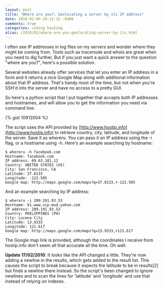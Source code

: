 ```yaml
---
layout: post
title: "Where are you?: Geolocating a server by its IP address"
date: 2010-02-09 14:12:12 -0400
comments: true
categories: coding hacking
alias: /2010/02/where-are-you-geolocating-server-by-its.html
---
```


I often see IP addresses in log files on my servers and wonder where they might be coming from. Tools such as
traceroute and whois are great when you need to dig further, But if you just want a quick answer to the question
"where are you?", here's a possible solution. 

<!--more-->

Several websites already offer services that let you enter an IP address in a form and it returns a nice Google Map
along with additional information about that IP address. That's handy most of the time, but not when you're SSH'd
into the server and have no access to a pretty GUI.

So here's a python script that I put together that accepts both IP addresses and hostnames, and will allow you to
get the information you need via command line:

{% gist 10912004 %}

The script uses the API provided by [http://www.hostip.info](http://www.hostip.info) to retrieve country, city, latitude, and longitude of
the server. Save it as whereru. You can pass it an IP address using the -i flag, or a hostname using -h. Here's an
example searching by hostname: 

```
$ whereru -h facebook.com
Hostname: facebook.com
IP address: 69.63.181.12
Country: UNITED STATES (US)
City: San Francisco, CA
Latitude: 37.8133
Longitude: -122.505
Google map: http://maps.google.com/maps?q=37.8133,+-122.505
```

And an example searching by IP address:

```
$ whereru -i 209.191.93.53
Hostname: b1.www.vip.mud.yahoo.com
IP address: 209.191.93.53
Country: PHILIPPINES (PH)
City: Lucena City
Latitude: 13.9333
Longitude: 121.617
Google map: http://maps.google.com/maps?q=13.9333,+121.617
```

The Google map link is provided, although the coordinates I receive from hostip.info don't seem all that accurate
all the time. Oh well. 

**Update 17/02/2010**: It looks like the API changed a little. They're now adding a newline in the results, which gets
added to the result list. This causes the script to break because it expects the latitude to be in results[2] but
finds a newline there instead. So the script's been changed to ignore newlines and to scan the lines for 'latitude'
and 'longitude' and use that instead of relying on indexes. 
